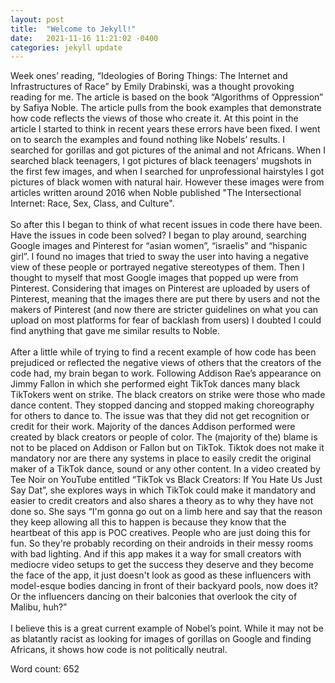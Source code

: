 ```yaml
---
layout: post
title:  "Welcome to Jekyll!"
date:   2021-11-16 11:21:02 -0400
categories: jekyll update
---
```

<!-- wp:paragraph -->
<p>Week ones’ reading, “Ideologies of Boring Things: The Internet and Infrastructures of Race” by Emily Drabinski, was a thought provoking reading for me. The article is based on the book “Algorithms of Oppression” by Safiya Noble. The article pulls from the book examples that demonstrate how code reflects the views of those who create it. At this point in the article I started to think in recent years these errors have been fixed. I went on to search the examples and found nothing like Nobels’ results. I searched for gorillas and got pictures of the animal and not Africans. When I searched black teenagers, I got pictures of black teenagers' mugshots in the first few images, and when I searched for unprofessional hairstyles I got pictures of black women with natural hair. However these images were from articles written around 2016 when Noble published "The Intersectional Internet: Race, Sex, Class, and Culture".<br><br>So after this I began to think of what recent issues in code there have been. Have the issues in code been solved? I began to play around, searching Google images and Pinterest for “asian women”, “israelis” and “hispanic girl”. I found no images that tried to sway the user into having a negative view of these people or portrayed negative stereotypes of them. Then I thought to myself that most Google images that popped up were from Pinterest. Considering that images on Pinterest are uploaded by users of Pinterest, meaning that the images there are put there by users and not the makers of Pinterest (and now there are stricter guidelines on what you can upload on most platforms for fear of backlash from users) I doubted I could find anything that gave me similar results to Noble. <br><br>After a little while of trying to find a recent example of how code has been prejudiced or reflected the negative views of others that the creators of the code had, my brain began to work. Following Addison Rae’s appearance on Jimmy Fallon in which she performed eight TikTok dances many black TikTokers went on strike. The black creators on strike were those who made dance content. They stopped dancing and stopped making choreography for others to dance to. The issue was that they did not get recognition or credit for their work. Majority of the dances Addison performed were created by black creators or people of color. The (majority of the) blame is not to be placed on Addison or Fallon but on TikTok. Tiktok does not make it mandatory nor are there any systems in place to easily credit the original maker of a TikTok dance, sound or any other content. In a video created by Tee Noir on YouTube entitled “TikTok vs Black Creators: If You Hate Us Just Say Dat”, she explores ways in which TikTok could make it mandatory and easier to credit creators and also shares a theory as to why they have not done so. She says “I'm gonna go out on a limb here and say that the reason they keep allowing all this to happen is because they know that the  heartbeat of this app is POC creatives. People who are just doing this for fun. So they're probably recording on their androids in their messy rooms with bad lighting. And if this app makes it a way for  small creators with mediocre video setups to get the success they deserve  and they become the face of the app, it just doesn't look as good as these influencers with model-esque bodies dancing  in front of their backyard pools, now does it? Or the influencers dancing on their balconies that overlook the city of Malibu, huh?”<br><br>I believe this is a great current example of Nobel’s point. While it may not be as blatantly racist as looking for images of gorillas on Google and finding Africans, it shows how code is not politically neutral.</p>
<!-- /wp:paragraph -->

<!-- wp:paragraph -->
<p>Word count: 652</p>
<!-- /wp:paragraph -->

[jekyll-docs]: https://jekyllrb.com/docs/home
[jekyll-gh]:   https://github.com/jekyll/jekyll
[jekyll-talk]: https://talk.jekyllrb.com/
